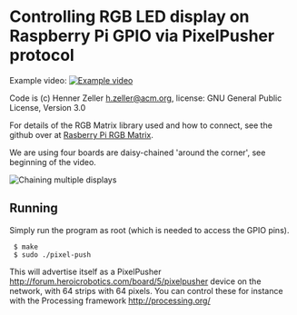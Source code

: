 Controlling RGB LED display on Raspberry Pi GPIO via PixelPusher protocol
=========================================================================

Example video: [![Example video][vid]](http://youtu.be/ZglGuMaKvpY)


Code is (c) Henner Zeller <h.zeller@acm.org>,
license: GNU General Public License, Version 3.0

For details of the RGB Matrix library used and how to connect,
see the github over at [Rasberry Pi RGB Matrix][rgb-matrix-lib].

We are using four boards are daisy-chained 'around the corner', see
beginning of the video.

![Chaining multiple displays][matrix64]

Running
-------
Simply run the program as root (which is needed to access the GPIO pins).

     $ make
     $ sudo ./pixel-push

This will advertise itself as a
PixelPusher <http://forum.heroicrobotics.com/board/5/pixelpusher> device
on the network, with 64 strips with 64 pixels. You can control these for instance
with the Processing framework <http://processing.org/>

[rgb-matrix-lib]: https://github.com/hzeller/rpi-rgb-led-matrix
[matrix64]: https://github.com/hzeller/rpi-matrix-pixelpusher/raw/master/img/chained-64x64.jpg
[vid]: https://github.com/hzeller/rpi-matrix-pixelpusher/raw/master/img/video.png

